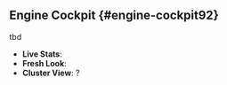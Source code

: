 ## Engine Cockpit {#engine-cockpit92}

tbd

- __Live Stats__:
- __Fresh Look__:
- __Cluster View__: ?

